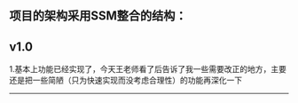 
项目的架构采用SSM整合的结构：
---------------------------

v1.0
------

1.基本上功能已经实现了，今天王老师看了后告诉了我一些需要改正的地方，主要还是把一些简陋（只为快速实现而没考虑合理性）的功能再深化一下
********

